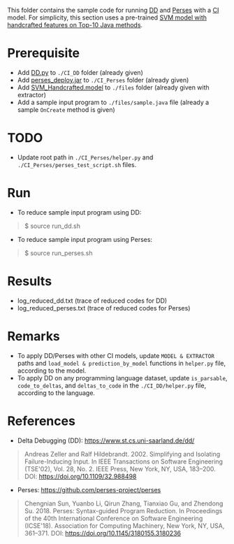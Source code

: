 This folder contains the sample code for running [DD](https://doi.org/10.1109/32.988498) and [Perses](https://doi.org/10.1145/3180155.3180236) with a [CI](https://doi.org/10.1145/3520312.3534869) model. For simplicity, this section uses a pre-trained [SVM model with handcrafted features on Top-10 Java methods](https://doi.org/10.1145/3416506.3423580).

# Prerequisite
* Add [DD.py](https://github.com/mdrafiqulrabin/dd-py3) to `./CI_DD` folder (already given)
* Add [perses_deploy.jar](https://github.com/perses-project/perses/releases/tag/v1.0) to `./CI_Perses` folder (already given)
* Add [SVM_Handcrafted.model](https://github.com/mdrafiqulrabin/handcrafted-embeddings) to `./files` folder (already given with extractor)
* Add a sample input program to `./files/sample.java` file (already a sample `OnCreate` method is given)

# TODO
* Update root path in `./CI_Perses/helper.py` and `./CI_Perses/perses_test_script.sh` files.

# Run
* To reduce sample input program using DD:
> $ source run_dd.sh 
* To reduce sample input program using Perses:
> $ source run_perses.sh

# Results
* log_reduced_dd.txt (trace of reduced codes for DD)
* log_reduced_perses.txt (trace of reduced codes for Perses)

# Remarks
* To apply DD/Perses with other CI models, update `MODEL & EXTRACTOR` paths and `load_model & prediction_by_model` functions in `helper.py` file, according to the model.
* To apply DD on any programming language dataset, update `is_parsable`, `code_to_deltas`, and `deltas_to_code` in the `./CI_DD/helper.py` file, according to the language.

# References
* Delta Debugging (DD): https://www.st.cs.uni-saarland.de/dd/

> Andreas Zeller and Ralf Hildebrandt. 2002. Simplifying and Isolating Failure-Inducing Input. In IEEE Transactions on Software Engineering (TSE'02), Vol. 28, No. 2. IEEE Press, New York, NY, USA, 183–200. DOI: https://doi.org/10.1109/32.988498

* Perses: https://github.com/perses-project/perses

> Chengnian Sun, Yuanbo Li, Qirun Zhang, Tianxiao Gu, and Zhendong Su. 2018. Perses: Syntax-guided Program Reduction. In Proceedings of the 40th International Conference on Software Engineering (ICSE'18). Association for Computing Machinery, New York, NY, USA, 361–371. DOI: https://doi.org/10.1145/3180155.3180236
